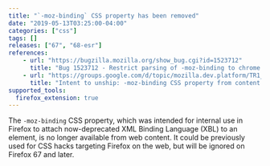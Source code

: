 ```yaml
---
title: "`-moz-binding` CSS property has been removed"
date: "2019-05-13T03:25:00-04:00"
categories: ["css"]
tags: []
releases: ["67", "68-esr"]
references:
    - url: "https://bugzilla.mozilla.org/show_bug.cgi?id=1523712"
      title: "Bug 1523712 - Restrict parsing of -moz-binding to chrome and UA sheets."
    - url: "https://groups.google.com/d/topic/mozilla.dev.platform/TR1_24OldK8/discussion"
      title: "Intent to unship: -moz-binding CSS property from content."
supported_tools:
  firefox_extension: true
---
```

The `-moz-binding` CSS property, which was intended for internal use in Firefox to attach now-deprecated XML Binding Language (XBL) to an element, is no longer available from web content. It could be previously used for CSS hacks targeting Firefox on the web, but will be ignored on Firefox 67 and later.
